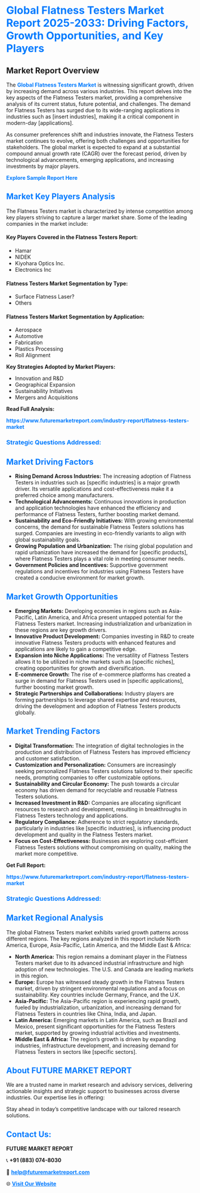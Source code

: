 <h1 style="color: #007BFF;">Global Flatness Testers Market Report 2025-2033: Driving Factors, Growth Opportunities, and Key Players</h1>

<section id="overview">
<h2>Market Report Overview</h2>
<p>The <a href="https://www.futuremarketreport.com/industry-report/flatness-testers-market" style="color: #007BFF; text-decoration: none;"><strong>Global Flatness Testers Market</strong></a> is witnessing significant growth, driven by increasing demand across various industries. This report delves into the key aspects of the Flatness Testers market, providing a comprehensive analysis of its current status, future potential, and challenges. The demand for Flatness Testers has surged due to its wide-ranging applications in industries such as [insert industries], making it a critical component in modern-day [applications].</p>
<p>As consumer preferences shift and industries innovate, the Flatness Testers market continues to evolve, offering both challenges and opportunities for stakeholders. The global market is expected to expand at a substantial compound annual growth rate (CAGR) over the forecast period, driven by technological advancements, emerging applications, and increasing investments by major players.</p>
</section>

<section id="overview">
<p><a href="https://www.futuremarketreport.com/request-sample/reportId=84717" style="color: #007BFF; text-decoration: none;"><strong>Explore Sample Report Here</strong></a></p>
</section>

<section id="key-players">
<h2 style="color: #007BFF;">Market Key Players Analysis</h2>
<p>The Flatness Testers market is characterized by intense competition among key players striving to capture a larger market share. Some of the leading companies in the market include:</p>
<h4>Key Players Covered in the Flatness Testers Report:</h4>
<ul><li>Hamar</li><li>NIDEK</li><li>Kiyohara Optics Inc.</li><li>Electronics Inc</li></ul>
<h4>Flatness Testers Market Segmentation by Type:</h4>
<ul><li>Surface Flatness Laser?</li><li>Others</li></ul>

<h4>Flatness Testers Market Segmentation by Application:</h4>
<ul><li>Aerospace</li><li>Automotive</li><li>Fabrication</li><li>Plastics Processing</li><li>Roll Alignment</li></ul>
<p><strong>Key Strategies Adopted by Market Players:</strong></p>
<ul>
<li>Innovation and R&D</li>
<li>Geographical Expansion</li>
<li>Sustainability Initiatives</li>
<li>Mergers and Acquisitions</li>
</ul>
</section>

<section>
<p><strong>Read Full Analysis: </strong></p><a href="https://www.futuremarketreport.com/industry-report/flatness-testers-market" style="color: #007BFF; text-decoration: none;"><strong>https://www.futuremarketreport.com/industry-report/flatness-testers-market</strong></a>
<h3 style="color: #007BFF;">Strategic Questions Addressed:</h3>
</section>

<section id="driving-factors">
<h2 style="color: #007BFF;">Market Driving Factors</h2>
<ul>
<li><strong>Rising Demand Across Industries:</strong> The increasing adoption of Flatness Testers in industries such as [specific industries] is a major growth driver. Its versatile applications and cost-effectiveness make it a preferred choice among manufacturers.</li>
<li><strong>Technological Advancements:</strong> Continuous innovations in production and application technologies have enhanced the efficiency and performance of Flatness Testers, further boosting market demand.</li>
<li><strong>Sustainability and Eco-Friendly Initiatives:</strong> With growing environmental concerns, the demand for sustainable Flatness Testers solutions has surged. Companies are investing in eco-friendly variants to align with global sustainability goals.</li>
<li><strong>Growing Population and Urbanization:</strong> The rising global population and rapid urbanization have increased the demand for [specific products], where Flatness Testers plays a vital role in meeting consumer needs.</li>
<li><strong>Government Policies and Incentives:</strong> Supportive government regulations and incentives for industries using Flatness Testers have created a conducive environment for market growth.</li>
</ul>
</section>

<section id="growth-opportunities">
<h2 style="color: #007BFF;">Market Growth Opportunities</h2>
<ul>
<li><strong>Emerging Markets:</strong> Developing economies in regions such as Asia-Pacific, Latin America, and Africa present untapped potential for the Flatness Testers market. Increasing industrialization and urbanization in these regions are key growth drivers.</li>
<li><strong>Innovative Product Development:</strong> Companies investing in R&D to create innovative Flatness Testers products with enhanced features and applications are likely to gain a competitive edge.</li>
<li><strong>Expansion into Niche Applications:</strong> The versatility of Flatness Testers allows it to be utilized in niche markets such as [specific niches], creating opportunities for growth and diversification.</li>
<li><strong>E-commerce Growth:</strong> The rise of e-commerce platforms has created a surge in demand for Flatness Testers used in [specific applications], further boosting market growth.</li>
<li><strong>Strategic Partnerships and Collaborations:</strong> Industry players are forming partnerships to leverage shared expertise and resources, driving the development and adoption of Flatness Testers products globally.</li>
</ul>
</section>

<section id="trending-factors">
<h2 style="color: #007BFF;">Market Trending Factors</h2>
<ul>
<li><strong>Digital Transformation:</strong> The integration of digital technologies in the production and distribution of Flatness Testers has improved efficiency and customer satisfaction.</li>
<li><strong>Customization and Personalization:</strong> Consumers are increasingly seeking personalized Flatness Testers solutions tailored to their specific needs, prompting companies to offer customizable options.</li>
<li><strong>Sustainability and Circular Economy:</strong> The push towards a circular economy has driven demand for recyclable and reusable Flatness Testers solutions.</li>
<li><strong>Increased Investment in R&D:</strong> Companies are allocating significant resources to research and development, resulting in breakthroughs in Flatness Testers technology and applications.</li>
<li><strong>Regulatory Compliance:</strong> Adherence to strict regulatory standards, particularly in industries like [specific industries], is influencing product development and quality in the Flatness Testers market.</li>
<li><strong>Focus on Cost-Effectiveness:</strong> Businesses are exploring cost-efficient Flatness Testers solutions without compromising on quality, making the market more competitive.</li>
</ul>
</section>

<section>
<p><strong>Get Full Report: </strong></p><a href="https://www.futuremarketreport.com/industry-report/flatness-testers-market" style="color: #007BFF; text-decoration: none;"><strong>https://www.futuremarketreport.com/industry-report/flatness-testers-market</strong></a>
<h3 style="color: #007BFF;">Strategic Questions Addressed:</h3>
</section>


<section id="regional-analysis">
<h2 style="color: #007BFF;">Market Regional Analysis</h2>
<p>The global Flatness Testers market exhibits varied growth patterns across different regions. The key regions analyzed in this report include North America, Europe, Asia-Pacific, Latin America, and the Middle East & Africa:</p>
<ul>
<li><strong>North America:</strong> This region remains a dominant player in the Flatness Testers market due to its advanced industrial infrastructure and high adoption of new technologies. The U.S. and Canada are leading markets in this region.</li>
<li><strong>Europe:</strong> Europe has witnessed steady growth in the Flatness Testers market, driven by stringent environmental regulations and a focus on sustainability. Key countries include Germany, France, and the U.K.</li>
<li><strong>Asia-Pacific:</strong> The Asia-Pacific region is experiencing rapid growth, fueled by industrialization, urbanization, and increasing demand for Flatness Testers in countries like China, India, and Japan.</li>
<li><strong>Latin America:</strong> Emerging markets in Latin America, such as Brazil and Mexico, present significant opportunities for the Flatness Testers market, supported by growing industrial activities and investments.</li>
<li><strong>Middle East & Africa:</strong> The region’s growth is driven by expanding industries, infrastructure development, and increasing demand for Flatness Testers in sectors like [specific sectors].</li>
</ul>
</section>

<footer>
<h2 style="color: #007BFF;">About FUTURE MARKET REPORT</h2>
<p>We are a trusted name in market research and advisory services, delivering actionable insights and strategic support to businesses across diverse industries. Our expertise lies in offering:</p>

<p>Stay ahead in today’s competitive landscape with our tailored research solutions.</p>

<h2 style="color: #007BFF;">Contact Us:</h2>
<p><strong>FUTURE MARKET REPORT</strong></p>
<p>📞 <strong>+91 (883) 074-8030</strong></p>
<p>📧 <strong><a href="mailto:help@futuremarketreport.com" style="color: #007BFF;">help@futuremarketreport.com</a></strong></p>
<p>🌐 <strong><a href="https://www.futuremarketreport.com/" style="color: #007BFF;">Visit Our Website</a></strong></p>
</footer>